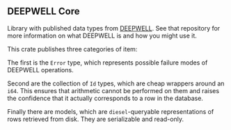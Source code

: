 ## DEEPWELL Core

Library with published data types from [DEEPWELL](https://github.com/Nu-SCPTheme/deepwell). See that repository for more information on what DEEPWELL is and how you might use it.

This crate publishes three categories of item:

The first is the `Error` type, which represents possible failure modes of DEEPWELL operations.

Second are the collection of `Id` types, which are cheap wrappers around an `i64`. This ensures that arithmetic cannot be performed on them and raises the confidence that it actually corresponds to a row in the database.

Finally there are models, which are `diesel`-queryable representations of rows retrieved from disk. They are serializable and read-only.
